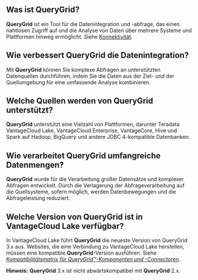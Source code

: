 ## Was ist QueryGrid?


**QueryGrid** ist ein Tool für die Datenintegration und -abfrage, das einen nahtlosen Zugriff auf und die Analyse von Daten über mehrere Systeme und Plattformen hinweg ermöglicht. Siehe [Konnektivität](cdg1689098187313.md).

## Wie verbessert QueryGrid die Datenintegration?


Mit **QueryGrid** können Sie komplexe Abfragen an unterstützten Datenquellen durchführen, indem Sie die Daten aus der Ziel- und der Quellumgebung für eine umfassende Analyse kombinieren.

## Welche Quellen werden von QueryGrid unterstützt?


**QueryGrid** unterstützt eine Vielzahl von Plattformen, darunter Teradata VantageCloud Lake, VantageCloud Enterprise, VantageCore, Hive und Spark auf Hadoop, BigQuery und andere JDBC 4-kompatible Datenbanken.

## Wie verarbeitet QueryGrid umfangreiche Datenmengen?


**QueryGrid** wurde für die Verarbeitung großer Datensätze und komplexer Abfragen entwickelt. Durch die Verlagerung der Abfrageverarbeitung auf die Quellsysteme, sofern möglich, werden Datenbewegungen und die Abfrageleistung reduziert.

## Welche Version von QueryGrid ist in VantageCloud Lake verfügbar?


In VantageCloud Lake führt **QueryGrid** die neueste Version von QueryGrid 3.x aus. Websites, die eine Verbindung zu VantageCloud Lake herstellen, müssen eine kompatible **QueryGrid**-Version ausführen. Siehe [*Kompatibilitätsmatrix für QueryGrid™-Komponenten und -Connectoren*](https://docs.teradata.com/access/sources/dita/map?dita:mapPath=wue1554808920847.ditamap&utm_source=console&utm_medium=iph).

**Hinweis:** **QueryGrid** 3.x ist nicht abwärtskompatibel mit **QueryGrid** 2.x.

